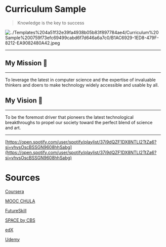 # Curriculum Sample

> Knowledge is the key to success

![../Templates%204a51f32e39fa4938b05b83f897784ae4/Curriculum%20Sample%200759f73efc69499cabd6f7d646a6a7c0/B1AC6929-1ED8-479F-8212-EA9082480A42.jpeg](../Templates%204a51f32e39fa4938b05b83f897784ae4/Curriculum%20Sample%200759f73efc69499cabd6f7d646a6a7c0/B1AC6929-1ED8-479F-8212-EA9082480A42.jpeg)

---

## My Mission 🎯

---

To leverage the latest in computer science and the expertise of invaluable thinkers and doers to make technology widely accessible and usable by all.

## My Vision 👀

---

To be the foremost driver that pioneers the latest technological breakthroughs to propel our society toward the perfect blend of science and art.

---

[https://open.spotify.com/user/spotify/playlist/37i9dQZF1DX8NTLI2TtZa6?si=vhvsOscBSSGN9608hhSabg](https://open.spotify.com/user/spotify/playlist/37i9dQZF1DX8NTLI2TtZa6?si=vhvsOscBSSGN9608hhSabg)

# Sources

[Coursera](Curriculum%20Sample%20e6e08786b0364a338ad00ff50edff911/Coursera%20d2bba0fb7c0b479c8ad63687b33c4853.md)

[MOOC CHULA](Curriculum%20Sample%20e6e08786b0364a338ad00ff50edff911/MOOC%20CHULA%206cd37c67b9474666b1cfe03a5eba873b.md)

[FutureSkill](Curriculum%20Sample%20e6e08786b0364a338ad00ff50edff911/FutureSkill%207e89f4f3e5f24e898445bf012c9b5e51.md)

[SPACE by CBS](Curriculum%20Sample%20e6e08786b0364a338ad00ff50edff911/SPACE%20by%20CBS%20dacc886556b54358bb652ec6e29a4268.md)

[edX](Curriculum%20Sample%20e6e08786b0364a338ad00ff50edff911/edX%20726645d76072494c973a91fe82054751.md)

[Udemy](Curriculum%20Sample%20e6e08786b0364a338ad00ff50edff911/Udemy%201d51dde0501d4e34ae5bcb8fb6580565.md)

